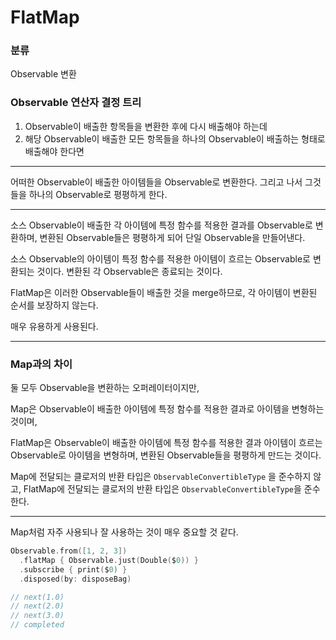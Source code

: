 # FlatMap

### 분류

Observable 변환

### Observable 연산자 결정 트리

1. Observable이 배출한 항목들을 변환한 후에 다시 배출해야 하는데
2. 해당 Observable이 배출한 모든 항목들을 하나의 Observable이 배출하는 형태로 배출해야 한다면

---

어떠한 Observable이 배출한 아이템들을 Observable로 변환한다. 그리고 나서 그것들을 하나의 Observable로 평평하게 한다.

---

소스 Observable이 배출한 각 아이템에 특정 함수를 적용한 결과를 Observable로 변환하며, 변환된 Observable들은 평평하게 되어 단일 Observable을 만들어낸다.

소스 Observable의 아이템이 특정 함수를 적용한 아이템이 흐르는 Observable로 변환되는 것이다. 변환된 각 Observable은 종료되는 것이다.

FlatMap은 이러한 Observable들이 배출한 것을 merge하므로, 각 아이템이 변환된 순서를 보장하지 않는다.

매우 유용하게 사용된다.

---

### Map과의 차이

둘 모두 Observable을 변환하는 오퍼레이터이지만,

Map은 Observable이 배출한 아이템에 특정 함수를 적용한 결과로 아이템을 변형하는 것이며,

FlatMap은 Observable이 배출한 아이템에 특정 함수를 적용한 결과 아이템이 흐르는 Observable로 아이템을 변형하며, 변환된 Observable들을 평평하게 만드는 것이다.

Map에 전달되는 클로저의 반환 타입은 `ObservableConvertibleType` 을 준수하지 않고, FlatMap에 전달되는 클로저의 반환 타입은 `ObservableConvertibleType`을 준수한다.

---

Map처럼 자주 사용되나 잘 사용하는 것이 매우 중요할 것 같다.

```swift
Observable.from([1, 2, 3])
  .flatMap { Observable.just(Double($0)) }
  .subscribe { print($0) }
  .disposed(by: disposeBag)

// next(1.0)
// next(2.0)
// next(3.0)
// completed
```

